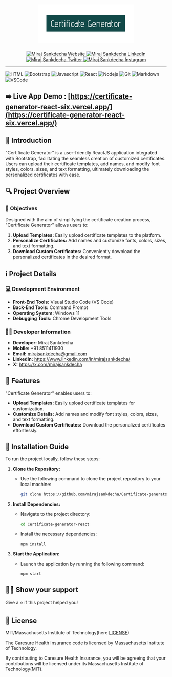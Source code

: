 <h1 align="center">
  <a href="https://certificate-generator-react-six.vercel.app/" target="_blank">
    <img src="https://github.com/mirajsankdecha/Certificate-generator-react/blob/main/public/logo.png" alt="Certificate Generator" width="300">
  </a>
  <br>
</h1>

<p align="center">
  <a href="https://mirajsankdecha.vercel.app/" target="_blank">
    <img src="https://img.shields.io/badge/Website-DC143C?style=for-the-badge&logo=medium&logoColor=white" alt="Miraj Sankdecha Website" />
  </a>
  <a href="https://www.linkedin.com/in/mirajsankdecha/" target="_blank">
    <img src="https://img.shields.io/badge/LinkedIn-0077B5?style=for-the-badge&logo=linkedin&logoColor=white" alt="Miraj Sankdecha LinkedIn" />
  </a>
  <a href="https://twitter.com/mirajsankdecha" target="_blank">
    <img src="https://img.shields.io/badge/Twitter-1DA1F2?style=for-the-badge&logo=twitter&logoColor=white" alt="Miraj Sankdecha Twitter" />
  </a>
  <a href="https://www.instagram.com/mirajgajjar731/?igshid=MzNlNGNkZWQ4Mg%3D%3D" target="_blank">
    <img src="https://img.shields.io/badge/Instagram-fe4164?style=for-the-badge&logo=instagram&logoColor=white" alt="Miraj Sankdecha Instagram" />
  </a> 
</p>


---

![HTML](https://img.shields.io/badge/HTML5-E34F26?style=for-the-badge&logo=html5&logoColor=white)
![Bootstrap](https://img.shields.io/badge/Bootstrap-563D7C?style=for-the-badge&logo=bootstrap&logoColor=white)
![Javascript](https://img.shields.io/badge/Javascript-F0DB4F?style=for-the-badge&labelColor=black&logo=javascript&logoColor=F0DB4F)
![React](https://img.shields.io/badge/-React-61DBFB?style=for-the-badge&labelColor=black&logo=react&logoColor=61DBFB)
![Nodejs](https://img.shields.io/badge/Nodejs-3C873A?style=for-the-badge&labelColor=black&logo=node.js&logoColor=3C873A)
![Git](https://img.shields.io/badge/Git-F05032?style=for-the-badge&logo=git&logoColor=white)
![Markdown](https://img.shields.io/badge/Markdown-000000?style=for-the-badge&logo=markdown&logoColor=white)
![VSCode](https://img.shields.io/badge/Visual_Studio-0078d7?style=for-the-badge&logo=visual%20studio&logoColor=white)

## :arrow_right: **Live App Demo** : [https://certificate-generator-react-six.vercel.app/](https://certificate-generator-react-six.vercel.app/)

## :pencil: Introduction

"Certificate Generator" is a user-friendly ReactJS application integrated with Bootstrap, facilitating the seamless creation of customized certificates. Users can upload their certificate templates, add names, and modify font styles, colors, sizes, and text formatting, ultimately downloading the personalized certificates with ease.

## :mag: Project Overview

### :dart: Objectives

Designed with the aim of simplifying the certificate creation process, "Certificate Generator" allows users to:

1. **Upload Templates:** Easily upload certificate templates to the platform.
2. **Personalize Certificates:** Add names and customize fonts, colors, sizes, and text formatting.
3. **Download Custom Certificates:** Conveniently download the personalized certificates in the desired format.

## :information_source: Project Details

### :computer: Development Environment

- **Front-End Tools:** Visual Studio Code (VS Code)
- **Back-End Tools:** Command Prompt
- **Operating System:** Windows 11
- **Debugging Tools:** Chrome Development Tools

### :man_technologist: Developer Information

- **Developer:** Miraj Sankdecha
- **Mobile:** +91 8511411930
- **Email:** mirajsankdecha@gmail.com
- **LinkedIn:** https://www.linkedin.com/in/mirajsankdecha/
- **X:** https://x.com/mirajsankdecha

## :rocket: Features

"Certificate Generator" enables users to:

- **Upload Templates:** Easily upload certificate templates for customization.
- **Customize Details:** Add names and modify font styles, colors, sizes, and text formatting.
- **Download Custom Certificates:** Download the personalized certificates effortlessly.

## :wrench: Installation Guide

To run the project locally, follow these steps:

1. **Clone the Repository:**
   - Use the following command to clone the project repository to your local machine:
     ```bash
     git clone https://github.com/mirajsankdecha/Certificate-generator-react.git
     ```

2. **Install Dependencies:**
   - Navigate to the project directory:
     ```bash
     cd Certificate-generator-react
     ```
   - Install the necessary dependencies:
     ```bash
     npm install
     ```

3. **Start the Application:**
   - Launch the application by running the following command:
     ```bash
     npm start
     ```
## :man_astronaut: Show your support

Give a ⭐️ if this project helped you!

## :page_facing_up: License

MIT/Massachusetts Institute of Technology(here [LICENSE](https://github.com/mirajsankdecha/Certificate-generator-react/blob/main/LICENSE))

The Caresure Health Insurance code is licensed by Massachusetts Institute of Technology.

By contributing to Caresure Health Insurance, you will be agreeing that your contributions will be licensed under its Massachusetts Institute of Technology(MIT).
